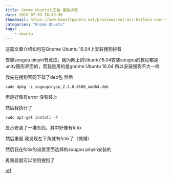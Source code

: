 ```yaml
---
title: Gnome Ubuntu上安装 搜狗拼音
date: 2018-07-03 20:49:56
thumbnail: https://www.hdwallpapers.net/previews/hot-air-balloon-over-the-mountain-987.jpg
categories: "Gnome Ubuntu"
tags: 
    - ubuntu
---
```

这篇文章介绍如何在Gnome Ubuntu 16.04上安装搜狗拼音
<!--more-->

安装sougou pinyin有点烦，因为网上的Ubuntu16.04安装sougou的教程都是unity图形界面的，而我是用的是gnome Ubuntu 16.04 所以安装搜狗不大一样

我先在搜狗官网下载了deb包
然后 
```
sudo dpkg -i sogoupinyin_2.2.0.0108_amd64.deb 
```

但是好像有error 没有装上

然后我执行了
```
sudo apt-get install -f 
```

显示安装了一堆东西，其中好像有fctix

然后重启 我发现左下角就有fctix了（微懵）

然后我在fctix的设置里面选择的sougou pinyin安装的 

再重启就可以使用搜狗了

[ref](https://www.cnblogs.com/darklights/p/7722861.html)